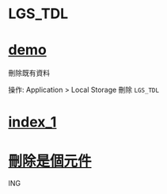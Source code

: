 # LGS_TDL

# [demo](https://xup655.github.io/LGS_TDL)
刪除既有資料

操作: Application > Local Storage 刪除 `LGS_TDL`

# [index_1](https://xup655.github.io/LGS_TDL/index_1.html)

# [刪除是個元件](https://xup655.github.io/LGS_TDL/index_2.html)
ING

